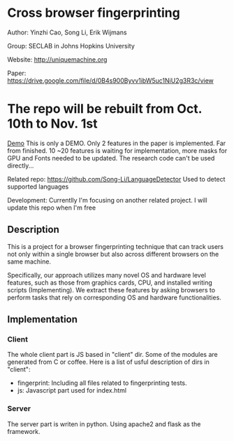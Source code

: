 # Cross browser fingerprinting
Author: Yinzhi Cao, Song Li, Erik Wijmans

Group: SECLAB in Johns Hopkins University

Website: http://uniquemachine.org

Paper: https://drive.google.com/file/d/0B4s900Byvv1ibW5uc1NiU2g3R3c/view

# The repo will be rebuilt from Oct. 10th to Nov. 1st

[Demo](http://uniquemachine.org) This is only a DEMO. Only 2 features in the paper is implemented. Far from finished. 10 ~20 features is waiting for implementation, more masks for GPU and Fonts needed to be updated. The research code can't be used directly...

Related repo: https://github.com/Song-Li/LanguageDetector  Used to detect supported languages

Development: Currentlly I'm focusing on another related project. I will update this repo when I'm free

## Description
This is a project for a browser fingerprinting technique that can track users not only within a single browser but also across different browsers on the same machine. 

Specifically, our approach utilizes many novel OS and hardware level features, such as those from graphics cards, CPU, and installed writing scripts (Implementing). We extract these features by asking browsers to perform tasks that rely on corresponding OS and hardware functionalities.
## Implementation
### Client
The whole client part is JS based in "client" dir. Some of the modules are generated from C or coffee.
Here is a list of usful description of dirs in "client":
- fingerprint: Including all files related to fingerprinting tests.
- js: Javascript part used for index.html

### Server

The server part is writen in python. Using apache2 and flask as the framework. 

